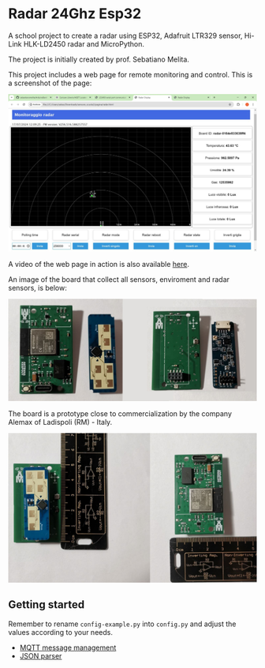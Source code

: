 # Radar 24Ghz Esp32

A school project to create a radar using ESP32, Adafruit LTR329 sensor, Hi-Link HLK-LD2450 radar and MicroPython.

The project is initially created by prof. Sebatiano Melita.

This project includes a web page for remote monitoring and control. This is a screenshot of the page:

![Web screenshot](web-screenshot.jpeg)

A video of the web page in action is also available [here](https://drive.google.com/file/d/1KjS-0TWMNAd9SawNiWF4eYCHru64Aw-G/view?usp=sharing).

An image of the board that collect all sensors, enviroment and radar sensors, is below:

<img src="img/radaresp2.png" alt="alt text" width="1000">

The board is a prototype close to commercialization by the company Alemax of Ladispoli (RM) - Italy.

<img src="img/radaresp3.png" alt="alt text" width="1000">


## Getting started

Remember to rename `config-example.py` into `config.py` and adjust the values according to your needs.

- [MQTT message management](mqtt_messages_logic.md)
- [JSON parser](json_parser.md)

